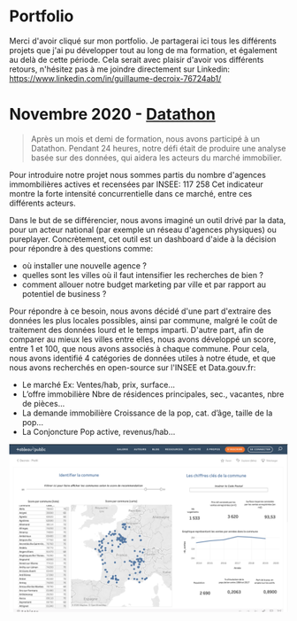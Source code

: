 # Portfolio

Merci d'avoir cliqué sur mon portfolio. 
Je partagerai ici tous les différents projets que j'ai pu développer tout au long de ma formation, et également au delà de cette période.
Cela serait avec plaisir d'avoir vos différents retours, n'hésitez pas à me joindre directement sur Linkedin:
https://www.linkedin.com/in/guillaume-decroix-76724ab1/


# Novembre 2020 - [Datathon](https://public.tableau.com/profile/decroix#!/vizhome/Datathon_Novembre_Portfolio/TabIdentifier?publish=yes)

> Après un mois et demi de formation, nous avons participé à un Datathon. Pendant 24 heures, notre défi était de produire une analyse basée sur des données, qui aidera les acteurs du marché immobilier.

Pour introduire notre projet nous sommes partis du nombre d'agences immombilières actives et recensées par INSEE: 117 258 
Cet indicateur montre la forte intensité concurrentielle dans ce marché, entre ces différents acteurs. 

Dans le but de se différencier, nous avons imaginé un outil drivé par la data, pour un acteur national (par exemple un réseau d'agences physiques) ou pureplayer. Concrètement, cet outil est un dashboard d'aide à la décision pour répondre à des questions comme:
- où installer une nouvelle agence ? 
- quelles sont les villes où il faut intensifier les recherches de bien ? 
- comment allouer notre budget marketing par ville et par rapport au potentiel de business ?

Pour répondre à ce besoin, nous avons décidé d'une part d'extraire des données les plus locales possibles, ainsi par commune, malgré le coût de traitement des données lourd et le temps imparti. D'autre part, afin de comparer au mieux les villes entre elles, nous avons développé un score, entre 1 et 100, que nous avons associés à chaque commune. 
Pour cela, nous avons identifié 4 catégories de données utiles à notre étude, et que nous avons recherchés en open-source sur l'INSEE et Data.gouv.fr:
- Le marché 
Ex: Ventes/hab, prix, surface...
- L’offre immobilière
Nbre de résidences principales, sec., vacantes, nbre de pièces...
- La demande immobilière
Croissance de la pop, cat. d’âge, taille de la pop...
- La Conjoncture
Pop active, revenus/hab…

![alt text](https://github.com/Guillaume-Dec/Portfolio/blob/main/Capture%20d%E2%80%99e%CC%81cran%202020-12-16%20a%CC%80%2015.55.53.png)
